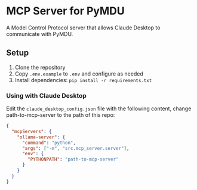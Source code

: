 # MCP Server for PyMDU

A Model Control Protocol server that allows Claude Desktop to communicate with PyMDU.

## Setup

1. Clone the repository
2. Copy `.env.example` to `.env` and configure as needed
3. Install dependencies: `pip install -r requirements.txt`

### Using with Claude Desktop

Edit the `claude_desktop_config.json` file with the following content, change path-to-mcp-server to the path of this repo:

```json
{
  "mcpServers": {
    "ollama-server": {
      "command": "python",
      "args": ["-m", "src.mcp_server.server"],
      "env": {
        "PYTHONPATH": "path-to-mcp-server"
      }
    }
  }
}
```